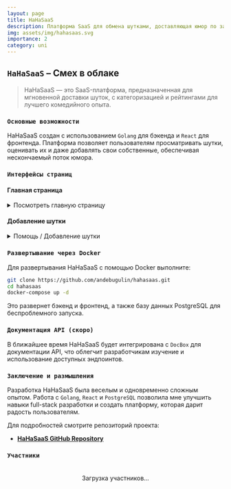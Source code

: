 ```yaml
---
layout: page
title: HaHaSaaS
description: Платформа SaaS для обмена шутками, доставляющая юмор по запросу.
img: assets/img/hahasaas.svg
importance: 2
category: uni 
---
```


## `HaHaSaaS` – Смех в облаке

> HaHaSaaS — это SaaS-платформа, предназначенная для мгновенной доставки шуток, с категоризацией и рейтингами для лучшего комедийного опыта.

### `Основные возможности`

HaHaSaaS создан с использованием `Golang` для бэкенда и `React` для фронтенда. Платформа позволяет пользователям просматривать шутки, оценивать их и даже добавлять свои собственные, обеспечивая нескончаемый поток юмора.

### `Интерфейсы страниц`

#### Главная страница

<details>
    <summary>Посмотреть главную страницу</summary>
    <div class="row justify-content-center">
        <div class="col-md-5">
            {% include figure.liquid path="assets/img/joke_interface.png" title="Главная страница" class="img-fluid rounded z-depth-1" %}
        </div>
    </div>
</details>

#### Добавление шутки

<details>
    <summary>Помощь / Добавление шутки</summary>
    <div class="row justify-content-center">
        <div class="col-sm-6">
            {% include figure.liquid path="assets/img/joke_help.png" title="Добавление шутки" class="img-fluid rounded z-depth-1" %}
        </div>
    </div>
</details>

### `Развертывание через Docker`

Для развертывания HaHaSaaS с помощью Docker выполните:

```sh
git clone https://github.com/andebugulin/hahasaas.git
cd hahasaas
docker-compose up -d
````

Это развернет бэкенд и фронтенд, а также базу данных PostgreSQL для беспроблемного запуска.

### `Документация API (скоро)`

В ближайшее время HaHaSaaS будет интегрирована с `DocBox` для документации API, что облегчит разработчикам изучение и использование доступных эндпоинтов.

### `Заключение и размышления`

Разработка HaHaSaaS была веселым и одновременно сложным опытом. Работа с `Golang`, `React` и `PostgreSQL` позволила мне улучшить навыки full-stack разработки и создать платформу, которая дарит радость пользователям.

Для подробностей смотрите репозиторий проекта:

* **[HaHaSaaS GitHub Repository](https://github.com/Andebugulin/hahasaas)**

### `Участники`

<div id="contributors-list" style="display: flex; flex-wrap: wrap; justify-content: space-around; padding: 20px;">Загрузка участников...</div>

<script>
  async function fetchContributors() {
    const url = 'https://api.github.com/repos/andebugulin/hahasaas/contributors';
    const response = await fetch(url);
    const contributors = await response.json();

    const contributorsHtml = contributors.map(contributor =>
      `<div class="contributor" style="margin: 10px; text-align: center;">
        <img src="${contributor.avatar_url}" alt="${contributor.login}" style="width: 100px; height: 100px; border-radius: 50%; display: block; margin: auto;">
        <p><a href="${contributor.html_url}" target="_blank">${contributor.login}</a></p>
      </div>`
    ).join('');

    document.getElementById('contributors-list').innerHTML = contributorsHtml;
  }

  fetchContributors();
</script>